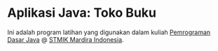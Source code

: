# Aplikasi Java: Toko Buku

Ini adalah program latihan yang digunakan dalam kuliah [Pemrograman Dasar Java](https://pujangga123.github.io/ruang-belajar-java) @ [STMIK Mardira Indonesia](http://stmik-mi.ac.id).

